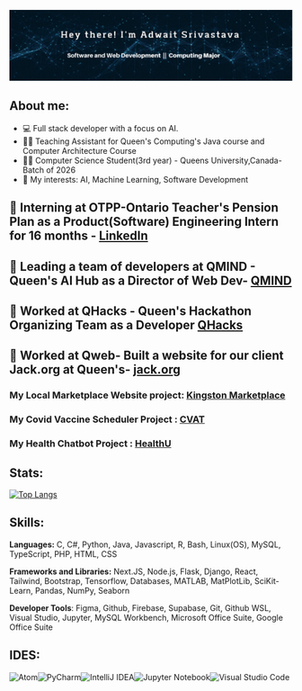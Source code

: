 ![](https://github.com/AdwaitSri/AdwaitSri/blob/f8ed3c8a84bbd39d8582369e4edd0be1034aa0a7/photo.png)


## About me:
* 💻 Full stack developer with a focus on AI.
* 👨‍🎓 Teaching Assistant for Queen's Computing's Java course and Computer Architecture Course
* 👨‍🎓 Computer Science Student(3rd year) - Queens University,Canada-Batch of 2026
* 🧠 My interests: AI, Machine Learning, Software Development


## 💼 Interning at OTPP-Ontario Teacher's Pension Plan as a Product(Software) Engineering Intern for 16 months - [LinkedIn](https://www.linkedin.com/in/adwait-srivastava/)
## 💼 Leading a team of developers at QMIND - Queen's AI Hub as a Director of Web Dev- [QMIND](https://qmind.ca)
## 💼 Worked at QHacks - Queen's Hackathon Organizing Team as a Developer [QHacks](https://qhacks.io/)
## 💼 Worked at Qweb- Built a website for our client Jack.org at Queen's- [jack.org](https://jack-org.vercel.app/)

### My Local Marketplace Website project: [Kingston Marketplace](https://github.com/AdwaitSri/Kingston-Marketplace)
### My Covid Vaccine Scheduler Project : [CVAT](https://github.com/AdwaitSri/Vaccine-Scheduler)
### My Health Chatbot Project : [HealthU](https://github.com/AdwaitSri/Qhacks-HealthU)






## Stats:
[![Top Langs](https://github-readme-stats.vercel.app/api/top-langs/?username=AdwaitSri&layout=compact)](https://github.com/anuraghazra/github-readme-stats)


## Skills:
**Languages:** C, C#, Python, Java, Javascript, R, Bash, Linux(OS), MySQL, TypeScript, PHP, HTML, CSS

**Frameworks and Libraries:** Next.JS, Node.js, Flask, Django, React, Tailwind, Bootstrap, Tensorflow, Databases, MATLAB, MatPlotLib, SciKit-Learn, Pandas, NumPy, Seaborn

**Developer Tools**: Figma, Github, Firebase, Supabase, Git, Github WSL, Visual Studio, Jupyter, MySQL Workbench, Microsoft Office Suite, Google Office Suite
## IDES:

![Atom](https://img.shields.io/badge/Atom-%2366595C.svg?style=for-the-badge&logo=atom&logoColor=white)![PyCharm](https://img.shields.io/badge/pycharm-143?style=for-the-badge&logo=pycharm&logoColor=black&color=black&labelColor=green)![IntelliJ IDEA](https://img.shields.io/badge/IntelliJIDEA-000000.svg?style=for-the-badge&logo=intellij-idea&logoColor=white)![Jupyter Notebook](https://img.shields.io/badge/jupyter-%23FA0F00.svg?style=for-the-badge&logo=jupyter&logoColor=white)![Visual Studio Code](https://img.shields.io/badge/Visual%20Studio%20Code-0078d7.svg?style=for-the-badge&logo=visual-studio-code&logoColor=white)



